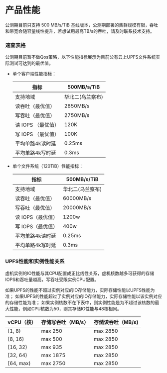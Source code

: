 

# 产品性能
公测期目前只支持 500 MB/s/TiB 基线版本，公测期部署的集群规模有限，吞吐和带宽会随容量线性提升，若想试用最高TB/s的吞吐，请及时联系技术支持。


### 速查表格
公测期目前暂不做Qos策略，以下性能指标展示为目前公有云上UPFS文件系统实际测试可达到的最优值。

 - 单个客户端性能指标：
    
    | 指标       | 500MB/s/TiB |
    |----------|------------|
    | 支持地域     | 华北二(乌兰察布)  |
    | 读吞吐（最优值） | 2850MB/s   |
    | 写吞吐（最优值） | 2750MB/s   |
    | 读 IOPS （最优值） | 120K       |
    | 写 IOPS （最优值） | 100K       |
    | 平均单路4k读时延 | 0.25ms     |
    | 平均单路4k写时延 | 0.3ms      |

 - 单个文件系统（120TiB）性能指标：
    
    | 指标 | 500MB/s/TiB |
    |-------------|----------|
    | 支持地域 | 华北二(乌兰察布) |
    | 读吞吐（最优值） |  60000MB/s |
    | 写吞吐（最优值） |  20000MB/s |
    | 读 IOPS（最优值） | 1200w     |
    | 写 IOPS（最优值） | 400w      |
    | 平均单路4k读时延 | 0.25ms   |
    | 平均单路4k写时延| 0.3ms    |

 

### UPFS性能和实例性能关系
虚机实例的IO性能与其CPU配置成正比线性关系，虚机核数越多可获得的存储IOPS和吞吐量越高，写吞吐受限实例CPU配置。

如果UPFS的性能不超过实例对应的IO存储能力，实际存储性能以UPFS性能为准；
如果UPFS的性能超过了实例对应的IO存储能力，实际存储性能以该实例对应的存储性能为准；
如果实例核数不在下表中，则实例性能是为不超过该核数的最大性能，例如CPU核数为50，则其存储IO性能与48核相同。


| vCPU（核）| 存储写吞吐（MB/s） | 存储读吞吐（MB/s) |
|-------------------|-------------|----------|
| [1, 8) | max 250     | max 2850 |
| [8, 16) | max 500     | max 2850 |
| [16, 32) | max 935     | max 2850 |
| [32, 64) | max 1875    | max 2850 |
| [64, max) | max 2750    | max 2850 |

